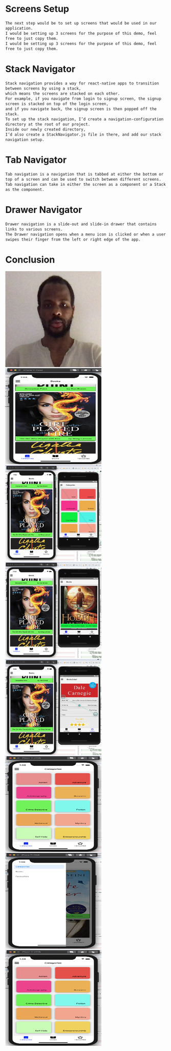 # Screens Setup
    The next step would be to set up screens that would be used in our application.
    I would be setting up 3 screens for the purpose of this demo, feel free to just copy them.
    I would be setting up 3 screens for the purpose of this demo, feel free to just copy them.

# Stack Navigator
    Stack navigation provides a way for react-native apps to transition between screens by using a stack,
    which means the screens are stacked on each other.
    For example, if you navigate from login to signup screen, the signup screen is stacked on top of the login screen,
    and if you navigate back, the signup screen is then popped off the stack.
    To set up the stack navigation, I’d create a navigation-configuration directory at the root of our project.
    Inside our newly created directory,
    I’d also create a StackNavigator.js file in there, and add our stack navigation setup.

# Tab Navigator
    Tab navigation is a navigation that is tabbed at either the bottom or top of a screen and can be used to switch between different screens.
    Tab navigation can take in either the screen as a component or a Stack as the component.
#  Drawer Navigator
    Drawer navigation is a slide-out and slide-in drawer that contains links to various screens.
    The Drawer navigation opens when a menu icon is clicked or when a user swipes their finger from the left or right edge of the app.
#  Conclusion

   <img src="screen-shots/me.png" width="300" height="300"/> <img src="screen-shots/a.png" width="300" height="300"/>
   <img src="screen-shots/b.png" width="300" height="300"/> <img src="screen-shots/c.png" width="300" height="300"/>
   <img src="screen-shots/d.png" width="300" height="300"/> <img src="screen-shots/e.png" width="300" height="300"/>
   <img src="screen-shots/f.png" width="300" height="300"/> <img src="screen-shots/e.png" width="300" height="300"/>

